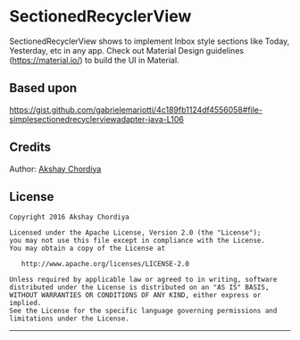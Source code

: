 # SectionedRecyclerView
SectionedRecyclerView shows to implement Inbox style sections like Today, Yesterday, etc in any app.
Check out Material Design guidelines (https://material.io/) to build the UI in Material.

Based upon
-------
https://gist.github.com/gabrielemariotti/4c189fb1124df4556058#file-simplesectionedrecyclerviewadapter-java-L106

Credits
-------

Author: [Akshay Chordiya](https://github.com/AkshayChordiya)

License
-------

    Copyright 2016 Akshay Chordiya

    Licensed under the Apache License, Version 2.0 (the "License");
    you may not use this file except in compliance with the License.
    You may obtain a copy of the License at

       http://www.apache.org/licenses/LICENSE-2.0

    Unless required by applicable law or agreed to in writing, software
    distributed under the License is distributed on an "AS IS" BASIS,
    WITHOUT WARRANTIES OR CONDITIONS OF ANY KIND, either express or implied.
    See the License for the specific language governing permissions and
    limitations under the License.


---
